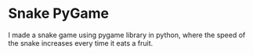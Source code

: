 # Snake PyGame

I made a snake game using pygame library in python, where the speed of the snake increases every time it eats a fruit.
